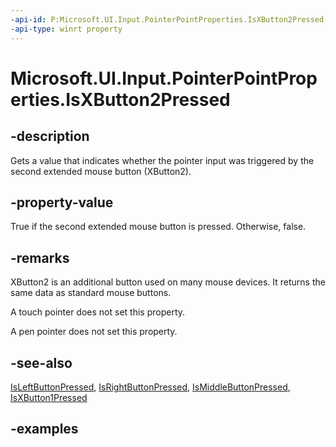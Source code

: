 ```yaml
---
-api-id: P:Microsoft.UI.Input.PointerPointProperties.IsXButton2Pressed
-api-type: winrt property
---
```


# Microsoft.UI.Input.PointerPointProperties.IsXButton2Pressed

<!--
public bool IsXButton2Pressed { get; }
-->

## -description

Gets a value that indicates whether the pointer input was triggered by the second extended mouse button (XButton2).

## -property-value

True if the second extended mouse button is pressed. Otherwise, false.

## -remarks

XButton2 is an additional button used on many mouse devices. It returns the same data as standard mouse buttons.

A touch pointer does not set this property.

A pen pointer does not set this property.

## -see-also

[IsLeftButtonPressed](pointerpointproperties_isleftbuttonpressed.md), [IsRightButtonPressed](pointerpointproperties_isrightbuttonpressed.md), [IsMiddleButtonPressed](pointerpointproperties_ismiddlebuttonpressed.md), [IsXButton1Pressed](pointerpointproperties_isxbutton1pressed.md)

## -examples
